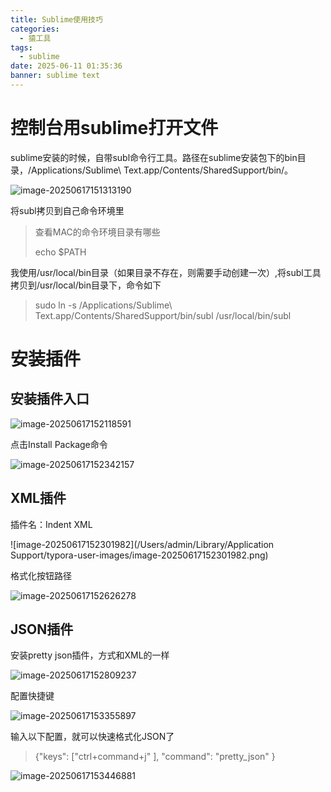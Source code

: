 ```yaml
---
title: Sublime使用技巧
categories:
  - 猿工具
tags:
  - sublime
date: 2025-06-11 01:35:36
banner: sublime text
---
```


# 控制台用sublime打开文件

sublime安装的时候，自带subl命令行工具。路径在sublime安装包下的bin目录，/Applications/Sublime\ Text.app/Contents/SharedSupport/bin/。

![image-20250617151313190](https://spumetime-blog.oss-cn-shenzhen.aliyuncs.com/img/image-20250617151313190.png)

将subl拷贝到自己命令环境里

> 查看MAC的命令环境目录有哪些
>
> echo $PATH

我使用/usr/local/bin目录（如果目录不存在，则需要手动创建一次）,将subl工具拷贝到/usr/local/bin目录下，命令如下

> sudo ln -s /Applications/Sublime\ Text.app/Contents/SharedSupport/bin/subl /usr/local/bin/subl

# 安装插件

## 安装插件入口

![image-20250617152118591](https://spumetime-blog.oss-cn-shenzhen.aliyuncs.com/img/image-20250617152118591.png)

点击Install Package命令

![image-20250617152342157](https://spumetime-blog.oss-cn-shenzhen.aliyuncs.com/img/image-20250617152342157.png)

## XML插件

插件名：Indent XML

![image-20250617152301982](/Users/admin/Library/Application Support/typora-user-images/image-20250617152301982.png)

格式化按钮路径

![image-20250617152626278](https://spumetime-blog.oss-cn-shenzhen.aliyuncs.com/img/image-20250617152626278.png)

## JSON插件

安装pretty json插件，方式和XML的一样

![image-20250617152809237](https://spumetime-blog.oss-cn-shenzhen.aliyuncs.com/img/image-20250617152809237.png)

配置快捷键

![image-20250617153355897](https://spumetime-blog.oss-cn-shenzhen.aliyuncs.com/img/image-20250617153355897.png)

输入以下配置，就可以快速格式化JSON了

> {"keys": ["ctrl+command+j" ], "command": "pretty_json" }

![image-20250617153446881](https://spumetime-blog.oss-cn-shenzhen.aliyuncs.com/img/image-20250617153446881.png)

